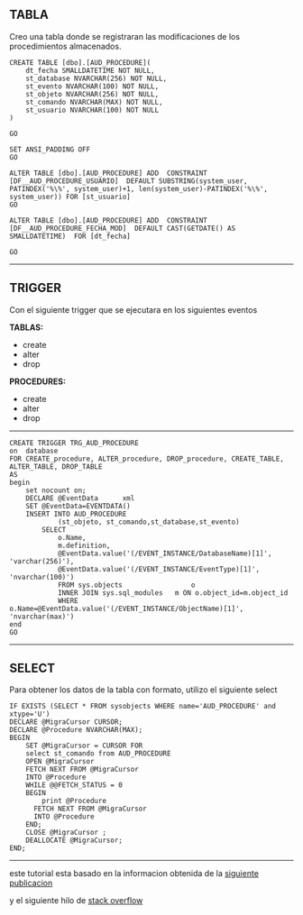 **TABLA**
-----
Creo una tabla  donde se registraran las modificaciones de los procedimientos almacenados.

    CREATE TABLE [dbo].[AUD_PROCEDURE](
    	dt_fecha SMALLDATETIME NOT NULL,
    	st_database NVARCHAR(256) NOT NULL,
    	st_evento NVARCHAR(100) NOT NULL,
    	st_objeto NVARCHAR(256) NOT NULL,
    	st_comando NVARCHAR(MAX) NOT NULL,
    	st_usuario NVARCHAR(100) NOT NULL
    )
    
    GO
    
    SET ANSI_PADDING OFF
    GO
    
    ALTER TABLE [dbo].[AUD_PROCEDURE] ADD  CONSTRAINT [DF__AUD_PROCEDURE_USUARIO]  DEFAULT SUBSTRING(system_user, PATINDEX('%\%', system_user)+1, len(system_user)-PATINDEX('%\%', system_user)) FOR [st_usuario]
    GO
    
    ALTER TABLE [dbo].[AUD_PROCEDURE] ADD  CONSTRAINT [DF__AUD_PROCEDURE_FECHA_MOD]  DEFAULT CAST(GETDATE() AS SMALLDATETIME)  FOR [dt_fecha]
    
    GO


----------

**TRIGGER**
-------

Con el siguiente trigger que se ejecutara en los siguientes eventos

**TABLAS:**

 - create 
 - alter 
 - drop
 
**PROCEDURES:**

 - create
 - alter 
 - drop

----------


    CREATE TRIGGER TRG_AUD_PROCEDURE
    on  database
    FOR CREATE_procedure, ALTER_procedure, DROP_procedure, CREATE_TABLE, ALTER_TABLE, DROP_TABLE
    AS
    begin
        set nocount on;
        DECLARE @EventData      xml
        SET @EventData=EVENTDATA()
        INSERT INTO AUD_PROCEDURE
                (st_objeto, st_comando,st_database,st_evento)
            SELECT
    			o.Name,
    			m.definition,
    			@EventData.value('(/EVENT_INSTANCE/DatabaseName)[1]', 'varchar(256)'),
    			@EventData.value('(/EVENT_INSTANCE/EventType)[1]', 'nvarchar(100)')
                FROM sys.objects                 o
                INNER JOIN sys.sql_modules   m ON o.object_id=m.object_id
                WHERE o.Name=@EventData.value('(/EVENT_INSTANCE/ObjectName)[1]', 'nvarchar(max)')
    end
    GO

----------

**SELECT**
------

Para obtener los datos de la tabla con formato, utilizo el siguiente select

    IF EXISTS (SELECT * FROM sysobjects WHERE name='AUD_PROCEDURE' and xtype='U')
    DECLARE @MigraCursor CURSOR;
    DECLARE @Procedure NVARCHAR(MAX);
    BEGIN
        SET @MigraCursor = CURSOR FOR
        select st_comando from AUD_PROCEDURE     
        OPEN @MigraCursor 
        FETCH NEXT FROM @MigraCursor 
        INTO @Procedure
        WHILE @@FETCH_STATUS = 0
        BEGIN
    		print @Procedure
          FETCH NEXT FROM @MigraCursor 
          INTO @Procedure 
        END; 
        CLOSE @MigraCursor ;
        DEALLOCATE @MigraCursor;
    END;


----------


este tutorial esta basado en la informacion obtenida de la [siguiente publicacion](http://www.sqlbook.com/sql-server/using-ddl-triggers-in-sql-server-to-audit-database-objects/)

y el siguiente hilo de [stack overflow](https://stackoverflow.com/questions/1521598/how-to-get-procedure-text-before-alter-from-ddl-trigger)
